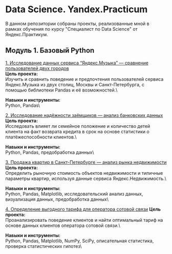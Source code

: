 # Data Science. Yandex.Practicum
В данном репозитории собраны проекты, реализованные мной в рамках обучения по курсу "Специалист по Data Science"  от Яндекс.Практикум.
## Модуль 1. Базовый Python 
[1. Исследование данных сервиса “Яндекс.Музыка” — сравнение пользователей двух городов](https://test)\
**Цель проекта:**\
Изучить и сравнить поведение и предпочтения пользователей сервиса Яндекс.Музыка из двух столиц, Москвы и Санкт-Петербурга, c помощью библиотеки Pandas и её возможностей.\

**Навыки и инструменты:**\
Python, Pandas\

[2. Исследование надёжности заёмщиков — анализ банковских данных](https://test)\
**Цель проекта:**\
Исследовать влияет ли семейное положение и количество детей клиента на факт возврата кредита в срок на основе статистики о платёжеспособности клиентов.\

**Навыки и инструменты:**\
Python, Pandas, предобработка данных\

[3. Продажа квартир в Санкт-Петербурге — анализ рынка недвижимости](https://test)\
**Цель проекта:**\
Определить рыночную стоимость объектов недвижимости и типичные параметры квартир, используя данные сервиса Яндекс.Недвижимость.\

**Навыки и инструменты:**\
Python, Pandas, Matplotlib, исследовательский анализ данных, визуализация данных, предобработка данных\


[4. Определение выгодного тарифа для оператора сотовой связи](https://test)
**Цель проекта:**\
Проанализировать поведение клиентов и найти оптимальный тариф на основе данных клиентов оператора сотовой связи.\

**Навыки и инструменты:**\
Python, Pandas, Matplotlib, NumPy, SciPy, описательная статистика, проверка статистических гипотез\

